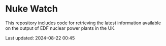 # Nuke Watch

This repository includes code for retrieving the latest information available on the output of EDF nuclear power plants in the UK.

Last updated: 2024-08-22 00:45